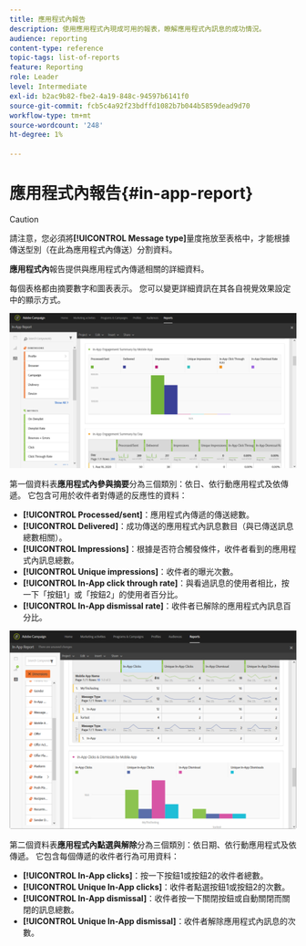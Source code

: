 ```yaml
---
title: 應用程式內報告
description: 使用應用程式內現成可用的報表，瞭解應用程式內訊息的成功情況。
audience: reporting
content-type: reference
topic-tags: list-of-reports
feature: Reporting
role: Leader
level: Intermediate
exl-id: b2ac9b82-fbe2-4a19-848c-94597b6141f0
source-git-commit: fcb5c4a92f23bdffd1082b7b044b5859dead9d70
workflow-type: tm+mt
source-wordcount: '248'
ht-degree: 1%

---
```


# 應用程式內報告{#in-app-report}

>[!CAUTION]
>
>請注意，您必須將&#x200B;**[!UICONTROL Message type]**&#x200B;量度拖放至表格中，才能根據傳送型別（在此為應用程式內傳送）分割資料。

**應用程式內**&#x200B;報告提供與應用程式內傳遞相關的詳細資料。

每個表格都由摘要數字和圖表表示。 您可以變更詳細資訊在其各自視覺效果設定中的顯示方式。

![](assets/inapp_report.png)

第一個資料表&#x200B;**應用程式內參與摘要**&#x200B;分為三個類別：依日、依行動應用程式及依傳遞。 它包含可用於收件者對傳遞的反應性的資料：

* **[!UICONTROL Processed/sent]**：應用程式內傳遞的傳送總數。
* **[!UICONTROL Delivered]**：成功傳送的應用程式內訊息數目（與已傳送訊息總數相關）。
* **[!UICONTROL Impressions]**：根據是否符合觸發條件，收件者看到的應用程式內訊息總數。
* **[!UICONTROL Unique impressions]**：收件者的曝光次數。
* **[!UICONTROL In-App click through rate]**：與看過訊息的使用者相比，按一下「按鈕1」或「按鈕2」的使用者百分比。
* **[!UICONTROL In-App dismissal rate]**：收件者已解除的應用程式內訊息百分比。

![](assets/inapp_report_1.png)

第二個資料表&#x200B;**應用程式內點選與解除**&#x200B;分為三個類別：依日期、依行動應用程式及依傳遞。 它包含每個傳遞的收件者行為可用資料：

* **[!UICONTROL In-App clicks]**：按一下按鈕1或按鈕2的收件者總數。
* **[!UICONTROL Unique In-App clicks]**：收件者點選按鈕1或按鈕2的次數。
* **[!UICONTROL In-App dismissal]**：收件者按一下關閉按鈕或自動關閉而關閉的訊息總數。
* **[!UICONTROL Unique In-App dismissal]**：收件者解除應用程式內訊息的次數。
